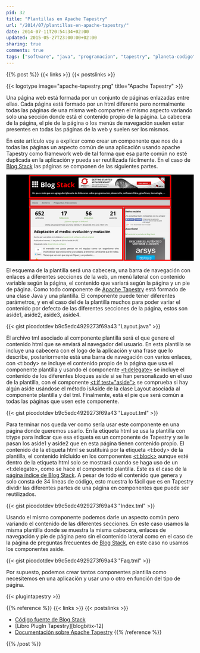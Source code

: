```yaml
---
pid: 32
title: "Plantillas en Apache Tapestry"
url: "/2014/07/plantillas-en-apache-tapestry/"
date: 2014-07-11T20:54:34+02:00
updated: 2015-05-27T23:00:00+02:00
sharing: true
comments: true
tags: ["software", "java", "programacion", "tapestry", "planeta-codigo", "blog-stack"]
---
```


{{% post %}}
{{< links >}}
{{< postslinks >}}

{{< logotype image="apache-tapestry.png" title="Apache Tapestry" >}}

Una página web está formada por un conjunto de páginas enlazadas entre ellas. Cada página está formado por un html diferente pero normalmente todas las páginas de una misma web comparten el mismo aspecto variando solo una sección donde está el contenido propio de la página. La cabecera de la página, el pie de la página o los menús de navegación suelen estar presentes en todas las páginas de la web y suelen ser los mismos.

En este artículo voy a explicar como crear un componente que nos de a todas las páginas un aspecto común de una aplicación usando apache Tapestry como framework web de tal forma que esa parte común no esté duplicada en la aplicación y pueda ser reutilizada fácilmente. En el caso de [Blog Stack](http://www.blogstack.info) las páginas se componen de las siguientes partes.

<div class="media" style="text-align: center;">
	<a href="assets/images/posts/32/plantilla-blog-stack.png" title="Plantilla de Blog Stack" data-gallery><img src="assets/images/posts/32/plantilla-blog-stack-thumb.png"></a>
</div>

El esquema de la plantilla será una cabecera, una barra de navegación con enlaces a diferentes secciones de la web, un menú lateral con contenido variable según la página, el contenido que variará según la página y un pie de página. Como todo componente de [Apache Tapestry](http://tapestry.apache.org/) está formado de una clase Java y una plantilla. El componente puede tener diferentes parámetros, y en el caso del de la plantilla muchos para poder variar el contenido por defecto de las diferentes secciones de la página, estos son aside1, aside2, aside3, aside4.

{{< gist picodotdev b9c5edc4929273f69a43 "Layout.java" >}}

El archivo tml asociado al componente plantilla será el que genere el contenido html que se enviará al navegador del usuario. En esta plantilla se incluye una cabecera con el logo de la aplicación y una frase que lo describe, posteriormente está una barra de navegación con varios enlaces, con <t:body> se incluye el contenido propio de la página que usa el componente plantilla y usando el componente [<t:delegate>](http://tapestry.apache.org/5.3/apidocs/org/apache/tapestry5/corelib/components/Delegate.html) se incluye el contenido de los diferentes bloques aside si se han personalizado en el uso de la plantilla, con el componente [<t:if test="aside">](http://tapestry.apache.org/5.3/apidocs/org/apache/tapestry5/corelib/components/If.html) se comprueba si hay algún aside usándose el método isAside de la clase Layout asociada al componente plantilla y del tml. Finalmente, está el pie que será común a todas las páginas que usen este componente.

{{< gist picodotdev b9c5edc4929273f69a43 "Layout.tml" >}}

Para terminar nos queda ver como sería usar este componente en una página donde queremos usarlo. En la etiqueta html se usa la plantilla con t:type para indicar que esa etiqueta es un componente de Tapestry y se le pasan los aside1 y aside2 que en esta página tienen contenido propio. El contenido de la etiqueta html se sustituirá por la etiqueta <t:body> de la plantilla, el contenido inlcluido en los componentes [<t:block>](http://tapestry.apache.org/5.3/apidocs/org/apache/tapestry5/Block.html) aunque esté dentro de la etiqueta html solo se mostrará cuando se haga uso de un <t:delegate>, como se hace el componente plantilla. Este es el caso de la [página índice de Blog Stack](http://www.blogstack.info). A pesar de todo el contenido que genera y solo consta de 34 líneas de código, esto muestra lo fácil que es en Tapestry dividir las diferentes partes de una página en componentes que puede ser reutilizados.

{{< gist picodotdev b9c5edc4929273f69a43 "Index.tml" >}}

Usando el mismo componente podemos darle un aspecto común pero variando el contenido de las diferentes secciones. En este caso usamos la misma plantilla donde se muestra la misma cabecera, enlaces de navegación y pie de página pero sin el contenido lateral como en el caso de la página de preguntas frecuentes de [Blog Stack](http://www.blogstack.info/faq), en este caso no usamos los componentes aside.

{{< gist picodotdev b9c5edc4929273f69a43 "Faq.tml" >}}

Por supuesto, podemos crear tantos componentes plantilla como necesitemos en una aplicación y usar uno o otro en función del tipo de página.

{{< plugintapestry >}}

{{% reference %}}
{{< links >}}
{{< postslinks >}}
* [Código fuente de Blog Stack](https://github.com/picodotdev/blog-stack)
* [Libro PlugIn Tapestry][blogbitix-12]
* [Documentación sobre Apache Tapestry](http://elblogdepicodev.blogspot.com.es/2010/05/documentacion-sobre-apache-tapestry.html)
{{% /reference %}}

{{% /post %}}
